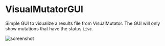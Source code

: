 # VisualMutatorGUI

Simple GUI to visualize a results file from VisualMutator. The GUI will only show mutations that have the status `Live`.

![screenshot](https://i.imgur.com/fDOKvt5.png)
